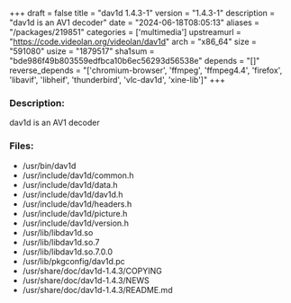 +++
draft = false
title = "dav1d 1.4.3-1"
version = "1.4.3-1"
description = "dav1d is an AV1 decoder"
date = "2024-06-18T08:05:13"
aliases = "/packages/219851"
categories = ['multimedia']
upstreamurl = "https://code.videolan.org/videolan/dav1d"
arch = "x86_64"
size = "591080"
usize = "1879517"
sha1sum = "bde986f49b803559edfbca10b6ec56293d56538e"
depends = "[]"
reverse_depends = "['chromium-browser', 'ffmpeg', 'ffmpeg4.4', 'firefox', 'libavif', 'libheif', 'thunderbird', 'vlc-dav1d', 'xine-lib']"
+++
### Description: 
dav1d is an AV1 decoder

### Files: 
* /usr/bin/dav1d
* /usr/include/dav1d/common.h
* /usr/include/dav1d/data.h
* /usr/include/dav1d/dav1d.h
* /usr/include/dav1d/headers.h
* /usr/include/dav1d/picture.h
* /usr/include/dav1d/version.h
* /usr/lib/libdav1d.so
* /usr/lib/libdav1d.so.7
* /usr/lib/libdav1d.so.7.0.0
* /usr/lib/pkgconfig/dav1d.pc
* /usr/share/doc/dav1d-1.4.3/COPYING
* /usr/share/doc/dav1d-1.4.3/NEWS
* /usr/share/doc/dav1d-1.4.3/README.md
